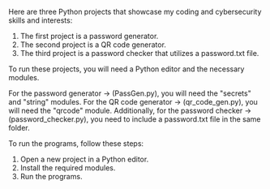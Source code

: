 
Here are three Python projects that showcase my coding and cybersecurity skills and interests:

1) The first project is a password generator.
2) The second project is a QR code generator.
3) The third project is a password checker that utilizes a password.txt file.

To run these projects, you will need a Python editor and the necessary modules.

For the password generator -> (PassGen.py), you will need the "secrets" and "string" modules.
For the QR code generator -> (qr_code_gen.py), you will need the "qrcode" module. Additionally, for the password checker -> (password_checker.py), you need to include a password.txt file in the same folder.

To run the programs, follow these steps:
1) Open a new project in a Python editor.
2) Install the required modules.
3) Run the programs.
